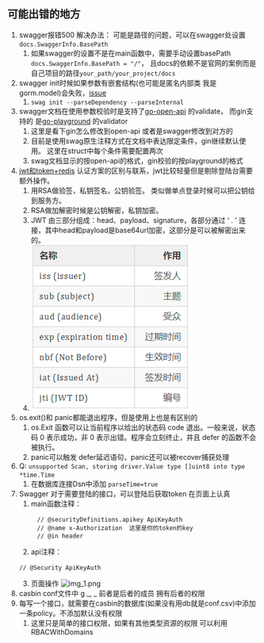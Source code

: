 ## 可能出错的地方
1. swagger报错500  解决办法： 可能是路径的问题，可以在swagger处设置`docs.SwaggerInfo.BasePath`
   1. 如果swagger的设置不是在main函数中，需要手动设置basePath `docs.SwaggerInfo.BasePath = "/"`，
   且docs的依赖不是官网的案例而是自己项目的路径`your_path/your_project/docs`
2. swagger init时候如果参数有嵌套结构(也可能是匿名内部类 我是gorm.model)会失败，[issue](https://github.com/swaggo/swag/issues/810)
   1. `swag init --parseDependency --parseInternal`
3. swagger文档在使用参数校验时是支持了[go-open-api](https://github.com/go-openapi/validate) 的validate， 而gin支持的
是[go-playground](https://github.com/go-playground/validator) 的validator
   1. 这里是看下gin怎么修改到open-api 或者是swagger修改到对方的
   2. 目前是使用swag原生注释方式在文档中表达限定条件，gin继续默认使用。 这里在struct中每个条件需要配置两次
   3. swag文档显示的按open-api的格式，gin校验的按playground的格式
4. [jwt和token+redis](https://www.zhihu.com/question/274566992) 认证方案的区别与联系，jwt比较轻量但是剔除登陆台需要额外操作。
   1. 用RSA做验签，私钥签名，公钥验签。 类似做单点登录时候可以把公钥给到服务方。
   2. RSA做加解密时候是公钥解密，私钥加密。
   3. JWT 由三部分组成：head、payload、signature，各部分通过 ‘ . ’ 连接，其中head和payload是base64url加密，这部分是可以被解密出来的。
   4. ![img.png](img.png)
5. os.exit()和 panic都能退出程序，但是使用上也是有区别的 
   1. os.Exit 函数可以让当前程序以给出的状态码 code 退出。一般来说，状态码 0 表示成功，非 0 表示出错。程序会立刻终止，并且 defer 的函数不会被执行。 
   2. panic可以触发 defer延迟语句，panic还可以被recover捕获处理
6. Q: `unsupported Scan, storing driver.Value type []uint8 into type *time.Time`
   1. 在数据库连接Dsn中添加 `parseTime=true`
7. Swagger 对于需要登陆的接口，可以登陆后获取token 在页面上认真
   1. main函数注释：
    ```
         // @securityDefinitions.apikey ApiKeyAuth 
         // @name x-Authorization  这里是你的token的key
         // @in header
   ```
   2. api注释：
   ```
   // @Security ApiKeyAuth
   ```
   3. 页面操作
   ![img_1.png](img_1.png)
8. casbin conf文件中 g _, _ 前者是后者的成员 拥有后者的权限
9. 每写一个接口，就需要在casbin的数据库(如果没有用db就是conf.csv)中添加一条policy。不添加默认没有权限
   1. 这里只是简单的接口权限，如果有其他类型资源的权限 可以利用RBACWithDomains
  
   
   